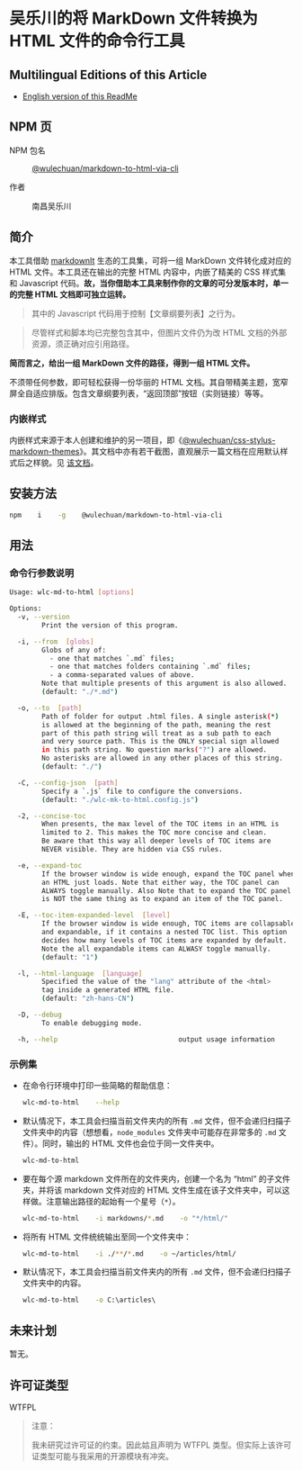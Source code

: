 # 吴乐川的将 MarkDown 文件转换为 HTML 文件的命令行工具


## Multilingual Editions of this Article

- [English version of this ReadMe](./ReadMe.md)




## NPM 页

<dl>
<dt>NPM 包名</dt>
<dd>

[@wulechuan/markdown-to-html-via-cli](https://www.npmjs.com/package/@wulechuan/markdown-to-html-via-cli)

</dd>
<dt>作者</dt>
<dd><p>南昌吴乐川</p></dd>
</dl>





## 简介

本工具借助 [markdownIt](https://www.npmjs.com/package/markdown-it) 生态的工具集，可将一组 MarkDown 文件转化成对应的 HTML 文件。本工具还在输出的完整 HTML 内容中，内嵌了精美的 CSS 样式集和 Javascript 代码。**故，当你借助本工具来制作你的文章的可分发版本时，单一的完整 HTML 文档即可独立运转。**

> 其中的 Javascript 代码用于控制【文章纲要列表】之行为。

> 尽管样式和脚本均已完整包含其中，但图片文件仍为改 HTML 文档的外部资源，须正确对应引用路径。

**简而言之，给出一组 MarkDown 文件的路径，得到一组 HTML 文件。**

不须带任何参数，即可轻松获得一份华丽的 HTML 文档。其自带精美主题，宽窄屏全自适应排版。包含文章纲要列表，“返回顶部”按钮（实则链接）等等。


### 内嵌样式

内嵌样式来源于本人创建和维护的另一项目，即《[@wulechuan/css-stylus-markdown-themes](https://www.npmjs.com/package/@wulechuan/css-stylus-markdown-themes)》。其文档中亦有若干截图，直观展示一篇文档在应用默认样式后之样貌。见 [该文档](https://github.com/wulechuan/wulechuan-themes-for-htmls-via-markdowns/blob/master/docs/refs/zh-hans-CN/application-examples.md)。




## 安装方法

```bash
npm    i    -g    @wulechuan/markdown-to-html-via-cli
```


## 用法


### 命令行参数说明


```bash
Usage: wlc-md-to-html [options]

Options:
  -v, --version
        Print the version of this program.

  -i, --from  [globs]
        Globs of any of:
          - one that matches `.md` files;
          - one that matches folders containing `.md` files;
          - a comma-separated values of above.
        Note that multiple presents of this argument is also allowed.
        (default: "./*.md")

  -o, --to  [path]
        Path of folder for output .html files. A single asterisk(*)
        is allowed at the beginning of the path, meaning the rest
        part of this path string will treat as a sub path to each
        and very source path. This is the ONLY special sign allowed
        in this path string. No question marks("?") are allowed.
        No asterisks are allowed in any other places of this string.
        (default: "./")

  -C, --config-json  [path]
        Specify a `.js` file to configure the conversions.
        (default: "./wlc-mk-to-html.config.js")

  -2, --concise-toc
        When presents, the max level of the TOC items in an HTML is
        limited to 2. This makes the TOC more concise and clean.
        Be aware that this way all deeper levels of TOC items are
        NEVER visible. They are hidden via CSS rules.

  -e, --expand-toc
        If the browser window is wide enough, expand the TOC panel when
        an HTML just loads. Note that either way, the TOC panel can
        ALWAYS toggle manually. Also Note that to expand the TOC panel
        is NOT the same thing as to expand an item of the TOC panel.

  -E, --toc-item-expanded-level  [level]
        If the browser window is wide enough, TOC items are collapsable
        and expandable, if it contains a nested TOC list. This option
        decides how many levels of TOC items are expanded by default.
        Note the all expandable items can ALWASY toggle manually.
        (default: "1")

  -l, --html-language  [language]
        Specified the value of the "lang" attribute of the <html>
        tag inside a generated HTML file.
        (default: "zh-hans-CN")

  -D, --debug
        To enable debugging mode.

  -h, --help                              output usage information

```




### 示例集

-   在命令行环境中打印一些简略的帮助信息：

    ```bash
    wlc-md-to-html    --help
    ```

-   默认情况下，本工具会扫描当前文件夹内的所有 `.md` 文件，但不会递归扫描子文件夹中的内容（想想看，`node_modules` 文件夹中可能存在非常多的 `.md` 文件）。同时，输出的 HTML 文件也会位于同一文件夹中。

    ```bash
    wlc-md-to-html
    ```

-   要在每个源 markdown 文件所在的文件夹内，创建一个名为 “html” 的子文件夹，并将该 markdown 文件对应的 HTML 文件生成在该子文件夹中，可以这样做。注意输出路径的起始有一个星号（`*`）。

    ```bash
    wlc-md-to-html    -i markdowns/*.md    -o "*/html/"
    ```

-   将所有 HTML 文件统统输出至同一个文件夹中：

    ```bash
    wlc-md-to-html    -i ./**/*.md    -o ~/articles/html/
    ```

-   默认情况下，本工具会扫描当前文件夹内的所有 `.md` 文件，但不会递归扫描子文件夹中的内容。

    ```bat
    wlc-md-to-html    -o C:\articles\
    ```



## 未来计划

暂无。


## 许可证类型

WTFPL

> 注意：
>
> 我未研究过许可证的约束。因此姑且声明为 WTFPL 类型。但实际上该许可证类型可能与我采用的开源模块有冲突。

